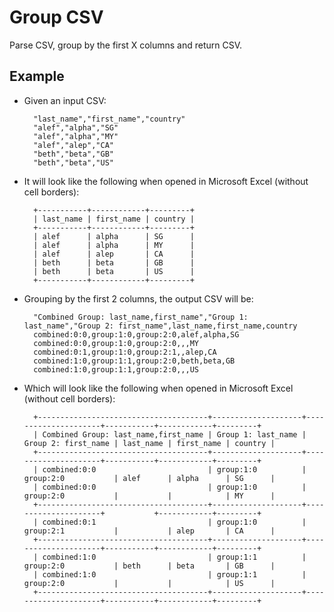 # Group CSV

Parse CSV, group by the first X columns and return CSV.

## Example
- Given an input CSV:

        "last_name","first_name","country"
        "alef","alpha","SG"
        "alef","alpha","MY"
        "alef","alep","CA"
        "beth","beta","GB"
        "beth","beta","US"

- It will look like the following when opened in Microsoft Excel (without cell borders):

        +-----------+------------+---------+
        | last_name | first_name | country |
        +-----------+------------+---------+
        | alef      | alpha      | SG      |
        | alef      | alpha      | MY      |
        | alef      | alep       | CA      |
        | beth      | beta       | GB      |
        | beth      | beta       | US      |
        +-----------+------------+---------+

- Grouping by the first 2 columns, the output CSV will be:

        "Combined Group: last_name,first_name","Group 1: last_name","Group 2: first_name",last_name,first_name,country
        combined:0:0,group:1:0,group:2:0,alef,alpha,SG
        combined:0:0,group:1:0,group:2:0,,,MY
        combined:0:1,group:1:0,group:2:1,,alep,CA
        combined:1:0,group:1:1,group:2:0,beth,beta,GB
        combined:1:0,group:1:1,group:2:0,,,US

- Which will look like the following when opened in Microsoft Excel (without cell borders):

        +--------------------------------------+--------------------+---------------------+-----------+------------+---------+
        | Combined Group: last_name,first_name | Group 1: last_name | Group 2: first_name | last_name | first_name | country |
        +--------------------------------------+--------------------+---------------------+-----------+------------+---------+
        | combined:0:0                         | group:1:0          | group:2:0           | alef      | alpha      | SG      |
        | combined:0:0                         | group:1:0          | group:2:0           |           |            | MY      |
        +--------------------------------------+--------------------+---------------------+           +------------+---------+
        | combined:0:1                         | group:1:0          | group:2:1           |           | alep       | CA      |
        +--------------------------------------+--------------------+---------------------+-----------+------------+---------+
        | combined:1:0                         | group:1:1          | group:2:0           | beth      | beta       | GB      |
        | combined:1:0                         | group:1:1          | group:2:0           |           |            | US      |
        +--------------------------------------+--------------------+---------------------+-----------+------------+---------+
